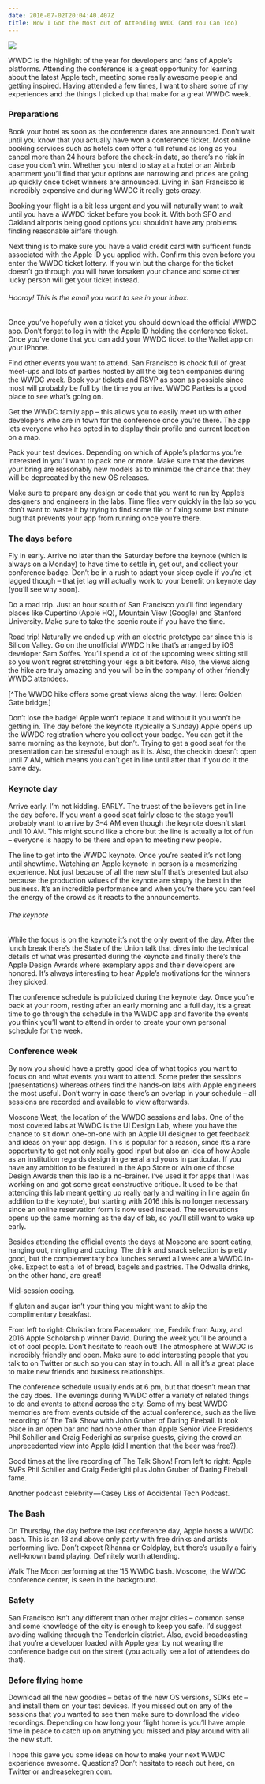 ```yaml
---
date: 2016-07-02T20:04:40.407Z
title: How I Got the Most out of Attending WWDC (and You Can Too)
---
```


![](WWDC.jpeg)

WWDC is the highlight of the year for developers and fans of Apple’s platforms. Attending the conference is a great opportunity for learning about the latest Apple tech, meeting some really awesome people and getting inspired. Having attended a few times, I want to share some of my experiences and the things I picked up that make for a great WWDC week.


### Preparations

Book your hotel as soon as the conference dates are announced. Don’t wait until you know that you actually have won a conference ticket. Most online booking services such as hotels.com offer a full refund as long as you cancel more than 24 hours before the check-in date, so there’s no risk in case you don’t win. Whether you intend to stay at a hotel or an Airbnb apartment you’ll find that your options are narrowing and prices are going up quickly once ticket winners are announced. Living in San Francisco is incredibly expensive and during WWDC it really gets crazy.

Booking your flight is a bit less urgent and you will naturally want to wait until you have a WWDC ticket before you book it. With both SFO and Oakland airports being good options you shouldn’t have any problems finding reasonable airfare though.

Next thing is to make sure you have a valid credit card with sufficent funds associated with the Apple ID you applied with. Confirm this even before you enter the WWDC ticket lottery. If you win but the charge for the ticket doesn’t go through you will have forsaken your chance and some other lucky person will get your ticket instead.


###### Hooray! This is the email you want to see in your inbox.
Once you’ve hopefully won a ticket you should download the official WWDC app. Don’t forget to log in with the Apple ID holding the conference ticket. Once you’ve done that you can add your WWDC ticket to the Wallet app on your iPhone.

Find other events you want to attend. San Francisco is chock full of great meet-ups and lots of parties hosted by all the big tech companies during the WWDC week. Book your tickets and RSVP as soon as possible since most will probably be full by the time you arrive. WWDC Parties is a good place to see what’s going on.

Get the WWDC.family app – this allows you to easily meet up with other developers who are in town for the conference once you’re there. The app lets everyone who has opted in to display their profile and current location on a map.

Pack your test devices. Depending on which of Apple’s platforms you’re interested in you’ll want to pack one or more. Make sure that the devices your bring are reasonably new models as to minimize the chance that they will be deprecated by the new OS releases.

Make sure to prepare any design or code that you want to run by Apple’s designers and engineers in the labs. Time flies very quickly in the lab so you don’t want to waste it by trying to find some file or fixing some last minute bug that prevents your app from running once you’re there.

### The days before

Fly in early. Arrive no later than the Saturday before the keynote (which is always on a Monday) to have time to settle in, get out, and collect your conference badge. Don’t be in a rush to adapt your sleep cycle if you’re jet lagged though – that jet lag will actually work to your benefit on keynote day (you’ll see why soon).

Do a road trip. Just an hour south of San Francisco you’ll find legendary places like Cupertino (Apple HQ), Mountain View (Google) and Stanford University. Make sure to take the scenic route if you have the time.


Road trip! Naturally we ended up with an electric prototype car since this is Silicon Valley.
Go on the unofficial WWDC hike that’s arranged by iOS developer Sam Soffes. You’ll spend a lot of the upcoming week sitting still so you won’t regret stretching your legs a bit before. Also, the views along the hike are truly amazing and you will be in the company of other friendly WWDC attendees.


[^The WWDC hike offers some great views along the way. Here: Golden Gate bridge.]

Don’t lose the badge! Apple won’t replace it and without it you won’t be getting in.
The day before the keynote (typically a Sunday) Apple opens up the WWDC registration where you collect your badge. You can get it the same morning as the keynote, but don’t. Trying to get a good seat for the presentation can be stressful enough as it is. Also, the checkin doesn’t open until 7 AM, which means you can’t get in line until after that if you do it the same day.

### Keynote day

Arrive early. I’m not kidding. EARLY. The truest of the believers get in line the day before. If you want a good seat fairly close to the stage you’ll probably want to arrive by 3–4 AM even though the keynote doesn’t start until 10 AM. This might sound like a chore but the line is actually a lot of fun – everyone is happy to be there and open to meeting new people.

The line to get into the WWDC keynote.
Once you’re seated it’s not long until showtime. Watching an Apple keynote in person is a mesmerizing experience. Not just because of all the new stuff that’s presented but also because the production values of the keynote are simply the best in the business. It’s an incredible performance and when you’re there you can feel the energy of the crowd as it reacts to the announcements.

###### The keynote
While the focus is on the keynote it’s not the only event of the day. After the lunch break there’s the State of the Union talk that dives into the technical details of what was presented during the keynote and finally there’s the Apple Design Awards where exemplary apps and their developers are honored. It’s always interesting to hear Apple’s motivations for the winners they picked.

The conference schedule is publicized during the keynote day. Once you’re back at your room, resting after an early morning and a full day, it’s a great time to go through the schedule in the WWDC app and favorite the events you think you’ll want to attend in order to create your own personal schedule for the week.

### Conference week

By now you should have a pretty good idea of what topics you want to focus on and what events you want to attend. Some prefer the sessions (presentations) whereas others find the hands-on labs with Apple engineers the most useful. Don’t worry in case there’s an overlap in your schedule – all sessions are recorded and available to view afterwards.


Moscone West, the location of the WWDC sessions and labs.
One of the most coveted labs at WWDC is the UI Design Lab, where you have the chance to sit down one-on-one with an Apple UI designer to get feedback and ideas on your app design. This is popular for a reason, since it’s a rare opportunity to get not only really good input but also an idea of how Apple as an institution regards design in general and yours in particular. If you have any ambition to be featured in the App Store or win one of those Design Awards then this lab is a no-brainer. I’ve used it for apps that I was working on and got some great constructive critique. It used to be that attending this lab meant getting up really early and waiting in line again (in addition to the keynote), but starting with 2016 this is no longer necessary since an online reservation form is now used instead. The reservations opens up the same morning as the day of lab, so you’ll still want to wake up early.

Besides attending the official events the days at Moscone are spent eating, hanging out, mingling and coding. The drink and snack selection is pretty good, but the complementary box lunches served all week are a WWDC in-joke. Expect to eat a lot of bread, bagels and pastries. The Odwalla drinks, on the other hand, are great!


Mid-session coding.

If gluten and sugar isn’t your thing you might want to skip the complimentary breakfast.

From left to right: Christian from Pacemaker, me, Fredrik from Auxy, and 2016 Apple Scholarship winner David.
During the week you’ll be around a lot of cool people. Don’t hesitate to reach out! The atmosphere at WWDC is incredibly friendly and open. Make sure to add interesting people that you talk to on Twitter or such so you can stay in touch. All in all it’s a great place to make new friends and business relationships.

The conference schedule usually ends at 6 pm, but that doesn’t mean that the day does. The evenings during WWDC offer a variety of related things to do and events to attend across the city. Some of my best WWDC memories are from events outside of the actual conference, such as the live recording of The Talk Show with John Gruber of Daring Fireball. It took place in an open bar and had none other than Apple Senior Vice Presidents Phil Schiller and Craig Federighi as surprise guests, giving the crowd an unprecedented view into Apple (did I mention that the beer was free?).

Good times at the live recording of The Talk Show! From left to right: Apple SVPs Phil Schiller and Craig Federighi plus John Gruber of Daring Fireball fame.

Another podcast celebrity — Casey Liss of Accidental Tech Podcast.

### The Bash

On Thursday, the day before the last conference day, Apple hosts a WWDC bash. This is an 18 and above only party with free drinks and artists performing live. Don’t expect Rihanna or Coldplay, but there’s usually a fairly well-known band playing. Definitely worth attending.


Walk The Moon performing at the ’15 WWDC bash. Moscone, the WWDC conference center, is seen in the background.

### Safety

San Francisco isn’t any different than other major cities – common sense and some knowledge of the city is enough to keep you safe. I’d suggest avoiding walking through the Tenderloin district. Also, avoid broadcasting that you’re a developer loaded with Apple gear by not wearing the conference badge out on the street (you actually see a lot of attendees do that).

### Before flying home

Download all the new goodies – betas of the new OS versions, SDKs etc – and install them on your test devices. If you missed out on any of the sessions that you wanted to see then make sure to download the video recordings. Depending on how long your flight home is you’ll have ample time in peace to catch up on anything you missed and play around with all the new stuff.



I hope this gave you some ideas on how to make your next WWDC experience awesome. Questions? Don’t hesitate to reach out here, on Twitter or andreasekegren.com.